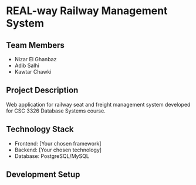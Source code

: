 # REAL-way Railway Management System

## Team Members
- Nizar El Ghanbaz
- Adib Salhi
- Kawtar Chawki

## Project Description
Web application for railway seat and freight management system developed for CSC 3326 Database Systems course.

## Technology Stack
- Frontend: [Your chosen framework]
- Backend: [Your chosen technology]
- Database: PostgreSQL/MySQL

## Development Setup